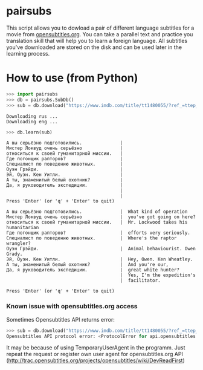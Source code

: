 # pairsubs
This script allows you to dowload a pair of different language subtitles for a movie from [opensubtitles.org](www.opensubtitles.org). You can take a parallel text and practice you translation skill that will help you to learn a foreign language.
All subtitles you've downloaded are stored on the disk and can be used later in the learning process.
# How to use (from Python)
```python
>>> import pairsubs
>>> db = pairsubs.SubDb()
>>> sub = db.download("https://www.imdb.com/title/tt1480055/?ref_=ttep_ep1","rus", "eng")
```
```
Downloading rus ...
Downloading eng ...
```
```python
>>> db.learn(sub)
```
```
А вы серьёзно подготовились.              |
Мистер Локвуд очень серьёзно              |
относиться к своей гуманитарной миссии.   |
Где погонщик рапторов?                    |
Специалист по поведению животных.         |
Оуэн Грэйди.                              |
Эй, Оуэн. Кен Уитли.                      |
А ты, знаменитый белый охотник?           |
Да, я руководитель экспедиции.            |
                                          |
                                          |
Press 'Enter' (or 'q' + 'Enter' to quit)

А вы серьёзно подготовились.              |  What kind of operation
Мистер Локвуд очень серьёзно              |  you've got going on here?
относиться к своей гуманитарной миссии.   |  Mr. Lockwood takes his humanitarian
Где погонщик рапторов?                    |  efforts very seriously.
Специалист по поведению животных.         |  Where's the raptor wrangler?
Оуэн Грэйди.                              |  Animal behaviourist. Owen Grady.
Эй, Оуэн. Кен Уитли.                      |  Hey, Owen. Ken Wheatley.
А ты, знаменитый белый охотник?           |  And you're our,
Да, я руководитель экспедиции.            |  great white hunter?
                                          |  Yes, I'm the expedition's
                                          |  facilitator.

Press 'Enter' (or 'q' + 'Enter' to quit)
```
### Known issue with opensubtitles.org access
Sometimes Opensubtitles API returns error:
```python
>>> sub = db.download("https://www.imdb.com/title/tt1480055/?ref_=ttep_ep1","rus", "eng")
Opensubtitles API protocol error: <ProtocolError for api.opensubtitles.org/xml-rpc: 429 Too Many Requests>
```
It may be because of using TemporaryUserAgent in the programm. Just repeat the request or register own user agent for opensubtitles.org API (http://trac.opensubtitles.org/projects/opensubtitles/wiki/DevReadFirst)

